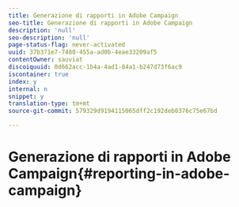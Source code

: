 ```yaml
---
title: Generazione di rapporti in Adobe Campaign
seo-title: Generazione di rapporti in Adobe Campaign
description: 'null'
seo-description: 'null'
page-status-flag: never-activated
uuid: 37b371e7-7480-455a-ad0b-4eae33209af5
contentOwner: sauviat
discoiquuid: 0d662acc-1b4a-4ad1-84a1-b247d73f6ac9
iscontainer: true
index: y
internal: n
snippet: y
translation-type: tm+mt
source-git-commit: 579329d9194115065dff2c192deb0376c75e67bd

---
```



# Generazione di rapporti in Adobe Campaign{#reporting-in-adobe-campaign}

